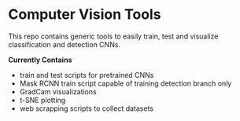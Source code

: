 # Computer Vision Tools


This repo contains generic tools to easily train, test and visualize classification
and detection CNNs. 

****Currently Contains****

- train and test scripts for pretrained CNNs
- Mask RCNN train script capable of training detection branch only
- GradCam visualizations
- t-SNE plotting 
- web scrapping scripts to collect datasets

